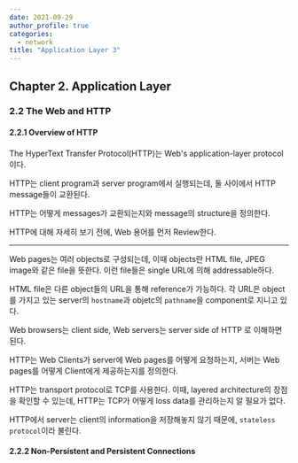 ```yaml
---
date: 2021-09-29
author_profile: true
categories:
  - network
title: "Application Layer 3"
---
```


## Chapter 2. Application Layer

### 2.2 The Web and HTTP

#### 2.2.1 Overview of HTTP

The HyperText Transfer Protocol(HTTP)는 Web's application-layer protocol이다.

HTTP는 client program과 server program에서 실행되는데, 둘 사이에서 HTTP message들이 교환된다.

HTTP는 어떻게 messages가 교환되는지와 message의 structure을 정의한다. 

HTTP에 대해 자세히 보기 전에, Web 용어를 먼저 Review한다.

---

Web pages는 여러 objects로 구성되는데, 이때 objects란 HTML file, JPEG image와 같은 file을 뜻한다. 이런 file들은 single URL에 의해 addressable하다.

HTML file은 다른 object들의 URL을 통해 reference가 가능하다. 각 URL은 object를 가지고 있는 server의 `hostname`과 objetc의 `pathname`을 component로 지니고 있다.

Web browsers는 client side, Web servers는 server side of HTTP 로 이해하면 된다.


HTTP는 Web Clients가 server에 Web pages를 어떻게 요청하는지, 서버는 Web pages를 어떻게 Client에게 제공하는지를 정의한다.

HTTP는 transport protocol로 TCP를 사용한다. 이때, layered architecture의 장점을 확인할 수 있는데, HTTP는 TCP가 어떻게 loss data를 관리하는지 알 필요가 없다. 

HTTP에서 server는 client의 information을 저장해놓지 않기 때문에, `stateless protocol`이라 불린다.



#### 2.2.2 Non-Persistent and Persistent Connections 

